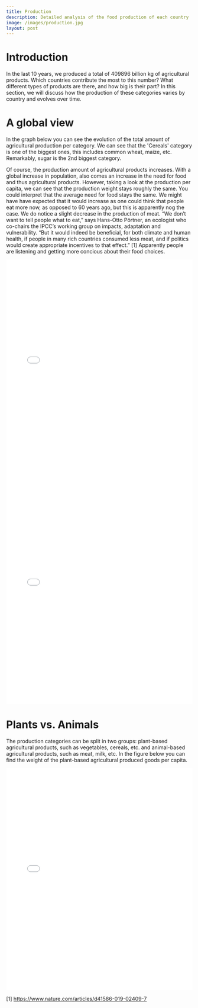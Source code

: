 ```yaml
---
title: Production
description: Detailed analysis of the food production of each country
image: /images/production.jpg
layout: post
---
```


# Introduction

In the last 10 years, we produced a total of 409896 billion kg of agricultural products. Which countries contribute the most to this number? What different types of products are there, and how big is their part? In this section, we will discuss how the production of these categories varies by country and evolves over time.

# A global view

In the graph below you can see the evolution of the total amount of agricultural production per category. We can see that the 'Cereals' category is one of the biggest ones, this includes common wheat, maize, etc. Remarkably, sugar is the 2nd biggest category.

Of course, the production amount of agricultural products increases. With a global increase in population, also comes an increase in the need for food and thus agricultural products. However, taking a look at the production per capita, we can see that the production weight stays roughly the same. You could interpret that the average need for food stays the same. We might have have expected that it would increase as one could think that people eat more now, as opposed to 60 years ago, but this is apparently nog the case. We do notice a slight decrease in the production of meat. “We don’t want to tell people what to eat,” says Hans-Otto Pörtner, an ecologist who co-chairs the IPCC’s working group on impacts, adaptation and vulnerability. “But it would indeed be beneficial, for both climate and human health, if people in many rich countries consumed less meat, and if politics would create appropriate incentives to that effect.” [1] Apparently people are listening and getting more concious about their food choices. 

<iframe src="{{ site.baseurl }}/images/graphs/production_categories.html" frameborder="0" allowfullscreen="false" style='width:100%; height:600px' scrolling="no"></iframe>

<iframe src="{{ site.baseurl }}/images/graphs/production_per_capita_categories.html" frameborder="0" allowfullscreen="false" style='width:100%; height:600px' scrolling="no"></iframe>


# Plants vs. Animals

The production categories can be split in two groups: plant-based agricultural products, such as vegetables, cereals, etc. and animal-based agricultural products, such as meat, milk, etc. In the figure below you can find the weight of the plant-based agricultural produced goods per capita. 

<iframe src="{{ site.baseurl }}/images/maps/plant-based_agricultural_production.html" frameborder="0" allowfullscreen="false" style='width:100%; height:600px' scrolling="no"></iframe>


[1] https://www.nature.com/articles/d41586-019-02409-7

